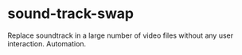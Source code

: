 # sound-track-swap
Replace soundtrack in a large number of video files without any user interaction. Automation.
